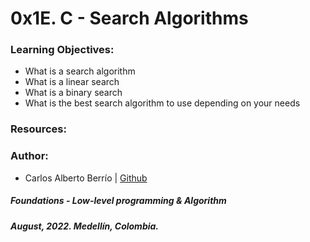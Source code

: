 # 0x1E. C - Search Algorithms

### Learning Objectives:
* What is a search algorithm
* What is a linear search
* What is a binary search
* What is the best search algorithm to use depending on your needs

### Resources:


### Author:
* Carlos Alberto Berrío | [Github](https://github.com/carlosberrio)

##### Foundations - Low-level programming & Algorithm
##### August, 2022. Medellín, Colombia.